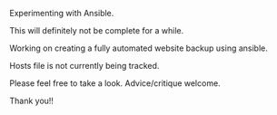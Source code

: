 Experimenting with Ansible.  

This will definitely not be complete for a while. 

Working on creating a fully automated website backup using ansible. 

Hosts file is not currently being tracked. 

Please feel free to take a look. Advice/critique welcome. 

Thank you!!




